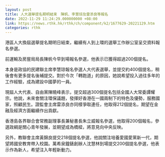 ```yaml
---
layout: post
title: 人大選舉提名期明結束　陳帆、李慧琼及雷添良等報名
date: 2022-11-29 11:24:29.000000000 +08:00
link: https://news.rthk.hk/rthk/ch/component/k2/1677629-20221129.htm
categories: rthk
---
```


港區人大換屆選舉提名期明日結束，繼續有人到上環的選舉工作辦公室呈交資料報名參選。 

前運輸及房屋局局長陳帆今早到場報名參選，他表示已獲得超過200個提名。

本身是政協的民建聯主席李慧琼報名參選人大代表選舉，並提交約400個提名，稍後會有更多提名後補提交。對於今次「轉跑道」的原因，她說希望投入過往多年的工作經驗，成為建設中國夢的一員。

現屆人大代表、自由黨陳曉峰表示，提交超過300個提名包括全國人大常委譚耀宗。他說，未來會關注環保議題，發揮好香港在一國兩制下的特色及優勢，服務國家，照顧民生。證監會主席雷添良亦同樣爭取連任，他取得212個提名，期望在金融及經濟方面繼續作出貢獻。

香港島各界聯合會常務副理事長兼秘書長朱立威報名參選，他取得200個報名，參選政綱是關心青年發展，並期望成為橋樑，將意見向中央反映。

另外，教聯會主席黃錦良提交218個提名參選，他說關注培養愛國愛黨新一代，期望將國安教育帶入校園。萬希泉鐘錶創辦人沈慧林到場提交200個提名參選，他表示作為新人，希望注入年輕新動力。
